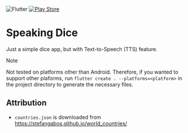 ![Flutter](https://img.shields.io/badge/Flutter-3.19-%2302569B.svg?style=for-the-badge&logo=Flutter&logoColor=white)
[![Play Store](https://img.shields.io/badge/Google_Play-414141?style=for-the-badge&logo=google-play&logoColor=white)](https://play.google.com/store/apps/details?id=com.iqfareez.speaking_dice&utm_source=github&pcampaignid=pcampaignidMKT-Other-global-all-co-prtnr-py-PartBadge-Mar2515-1)

# Speaking Dice

Just a simple dice app, but with Text-to-Speech (TTS) feature.

> [!NOTE]
> Not tested on platforms other than Android. Therefore, if you wanted to support other plaforms, run `flutter create . --platforms=<platform>` in the project directory to generate the necessary files.

## Attribution

- `countries.json` is downloaded from https://stefangabos.github.io/world_countries/
